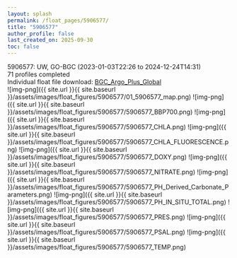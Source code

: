 ```yaml
---
layout: splash
permalink: /float_pages/5906577/
title: "5906577"
author_profile: false
last_created_on: 2025-09-30
toc: false
---
```

 
5906577: UW, GO-BGC (2023-01-03T22:26 to 2024-12-24T14:31)\
71 profiles completed\
Individual float file download: [BGC_Argo_Plus_Global](https://ftp.soest.hawaii.edu/bgc_argo_plus/Individual_Floats/outliers_removed/5906577_Sprof_processed.nc)\
![img-png]({{ site.url }}{{ site.baseurl }}/assets/images/float_figures/5906577/01_5906577_map.png)
![img-png]({{ site.url }}{{ site.baseurl }}/assets/images/float_figures/5906577/5906577_BBP700.png)
![img-png]({{ site.url }}{{ site.baseurl }}/assets/images/float_figures/5906577/5906577_CHLA.png)
![img-png]({{ site.url }}{{ site.baseurl }}/assets/images/float_figures/5906577/5906577_CHLA_FLUORESCENCE.png)
![img-png]({{ site.url }}{{ site.baseurl }}/assets/images/float_figures/5906577/5906577_DOXY.png)
![img-png]({{ site.url }}{{ site.baseurl }}/assets/images/float_figures/5906577/5906577_NITRATE.png)
![img-png]({{ site.url }}{{ site.baseurl }}/assets/images/float_figures/5906577/5906577_PH_Derived_Carbonate_Parameters.png)
![img-png]({{ site.url }}{{ site.baseurl }}/assets/images/float_figures/5906577/5906577_PH_IN_SITU_TOTAL.png)
![img-png]({{ site.url }}{{ site.baseurl }}/assets/images/float_figures/5906577/5906577_PRES.png)
![img-png]({{ site.url }}{{ site.baseurl }}/assets/images/float_figures/5906577/5906577_PSAL.png)
![img-png]({{ site.url }}{{ site.baseurl }}/assets/images/float_figures/5906577/5906577_TEMP.png)
